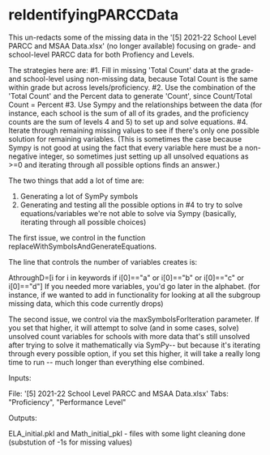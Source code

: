 # reIdentifyingPARCCData

This un-redacts some of the missing data in the '[5] 2021-22 School Level PARCC and MSAA Data.xlsx' (no longer available) focusing on grade- and school-level PARCC data for both Profiency and Levels.

The strategies here are:
  #1. Fill in missing 'Total Count' data at the grade- and school-level using non-missing data, because Total Count is the same within grade but across levels/proficiency.
  #2. Use the combination of the 'Total Count' and the Percent data to generate 'Count', since Count/Total Count = Percent
  #3. Use Sympy and the relationships between the data (for instance, each school is the sum of all of its grades, and the proficiency counts are the sum of levels 4 and 5) to set up and solve equations.
  #4. Iterate through remaining missing values to see if there's only one possible solution for remaining variables. (This is sometimes the case because Sympy is not good at using the fact that every variable here must be a non-negative integer, so sometimes just setting up all unsolved equations as >=0 and iterating through all possible options finds an answer.)
  
The two things that add a lot of time are:

  1. Generating a lot of SymPy symbols
  2. Generating and testing all the possible options in #4 to try to solve equations/variables we're not able to solve via Sympy (basically, iterating through all possible choices)
    
The first issue, we control in the function replaceWithSymbolsAndGenerateEquations.

The line that controls the number of variables creates is:

AthroughD=[i for i in keywords if i[0]=="a" or i[0]=="b" or i[0]=="c" or i[0]=="d"]
If you needed more variables, you'd go later in the alphabet. (for instance, if we wanted to add in functionality for looking at all the subgroup missing data, which this code currently drops)

    
The second issue, we control via the maxSymbolsForIteration parameter. If you set that higher, it will attempt to solve (and in some cases, solve) unsolved count variables for schools with more data that's still unsolved after trying to solve it mathematically via
SymPy-- but because it's iterating through every possible option, if you set this higher, it will take a really long time to run -- much longer than everything else combined.

Inputs:

File: '[5] 2021-22 School Level PARCC and MSAA Data.xlsx'
Tabs: "Proficiency", "Performance Level"

Outputs:

ELA_initial.pkl and Math_initial_pkl - files with some light cleaning done (substution of -1s for missing values)